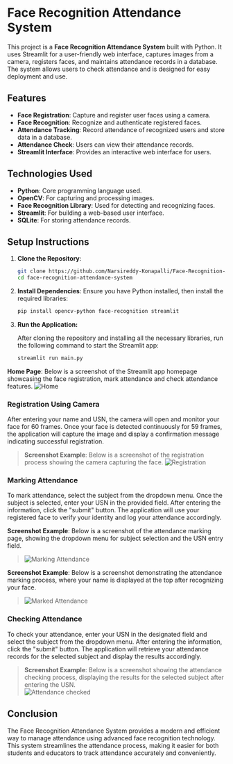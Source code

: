 # Face Recognition Attendance System

This project is a **Face Recognition Attendance System** built with Python. It uses Streamlit for a user-friendly web interface, captures images from a camera, registers faces, and maintains attendance records in a database. The system allows users to check attendance and is designed for easy deployment and use.

## Features

- **Face Registration**: Capture and register user faces using a camera.
- **Face Recognition**: Recognize and authenticate registered faces.
- **Attendance Tracking**: Record attendance of recognized users and store data in a database.
- **Attendance Check**: Users can view their attendance records.
- **Streamlit Interface**: Provides an interactive web interface for users.

## Technologies Used

- **Python**: Core programming language used.
- **OpenCV**: For capturing and processing images.
- **Face Recognition Library**: Used for detecting and recognizing faces.
- **Streamlit**: For building a web-based user interface.
- **SQLite**: For storing attendance records.

## Setup Instructions

1. **Clone the Repository**:
   ```bash
   git clone https://github.com/Narsireddy-Konapalli/Face-Recognition-Attendance-System.git
   cd face-recognition-attendance-system
2. **Install Dependencies**: Ensure you have Python installed, then install the required libraries:

   ```bash
   pip install opencv-python face-recognition streamlit
   
3. **Run the Application:**

   After cloning the repository and installing all the necessary libraries, run the following command to start the Streamlit app:
   ``` bash
   streamlit run main.py
   
**Home Page**: Below is a screenshot of the Streamlit app homepage showcasing the face registration, mark attendance and check attendance features.
   ![Home](https://github.com/user-attachments/assets/da751a0c-22cd-4d24-9518-e7a4d37213f7)

### Registration Using Camera

After entering your name and USN, the camera will open and monitor your face for 60 frames. Once your face is detected continuously for 59 frames, the application will capture the image and display a confirmation message indicating successful registration.
> **Screenshot Example**: Below is a screenshot of the registration process showing the camera capturing the face.
> ![Registration](https://github.com/user-attachments/assets/2dce9359-3960-4099-91f7-9695814da461)

### Marking Attendance

To mark attendance, select the subject from the dropdown menu. Once the subject is selected, enter your USN in the provided field. After entering the information, click the "submit" button. The application will use your registered face to verify your identity and log your attendance accordingly.

 **Screenshot Example**: Below is a screenshot of the attendance marking page, showing the dropdown menu for subject selection and the USN entry field.
> ![Marking Attendance](https://github.com/user-attachments/assets/fb2aef99-3533-4613-aae7-d7d1e87b9662)

**Screenshot Example**: Below is a screenshot demonstrating the attendance marking process, where your name is displayed at the top after recognizing your face.
>![Marked Attendance](https://github.com/user-attachments/assets/18fd1105-6d86-4b69-bc5e-b44278dc2fc1)


### Checking Attendance

To check your attendance, enter your USN in the designated field and select the subject from the dropdown menu. After entering the information, click the "submit" button. The application will retrieve your attendance records for the selected subject and display the results accordingly.<br>

> **Screenshot Example**: Below is a screenshot showing the attendance checking process, displaying the results for the selected subject after entering the USN.<br>
> ![Attendance checked](https://github.com/user-attachments/assets/1364ef10-9afa-407e-b452-7c35f608ddbc)

## Conclusion

The Face Recognition Attendance System provides a modern and efficient way to manage attendance using advanced face recognition technology. This system streamlines the attendance process, making it easier for both students and educators to track attendance accurately and conveniently.



